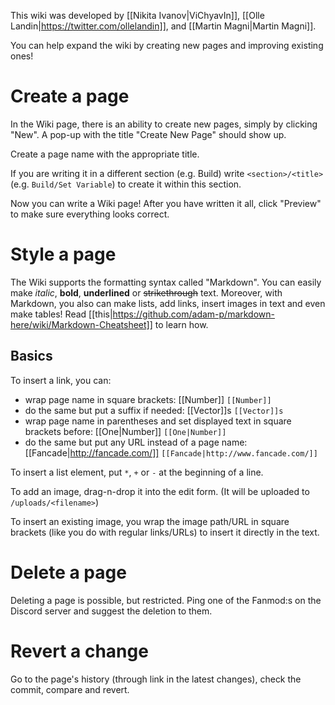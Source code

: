 This wiki was developed by [[Nikita Ivanov|ViChyavIn]], [[Olle Landin|https://twitter.com/ollelandin]], and [[Martin Magni|Martin Magni]].

You can help expand the wiki by creating new pages and improving existing ones!

# Create a page

In the Wiki page, there is an ability to create new pages, simply by clicking "New". A pop-up with the title "Create New Page" should show up.

Create a page name with the appropriate title.

If you are writing it in a different section (e.g. Build) write `<section>/<title>` (e.g. `Build/Set Variable`) to create it within this section.

Now you can write a Wiki page! After you have written it all, click "Preview" to make sure everything looks correct.

# Style a page

The Wiki supports the formatting syntax called "Markdown". You can easily make *italic*, **bold**, __underlined__ or ~~strikethrough~~ text. Moreover, with Markdown, you also can make lists, add links, insert images in text and even make tables! Read [[this|https://github.com/adam-p/markdown-here/wiki/Markdown-Cheatsheet]] to learn how.

## Basics

To insert a link, you can:

* wrap page name in square brackets: [[Number]] `[[Number]]`
* do the same but put a suffix if needed: [[Vector]]s `[[Vector]]s`
* wrap page name in parentheses and set displayed text in square brackets before: [[One|Number]] `[[One|Number]]`
* do the same but put any URL instead of a page name: [[Fancade|http://fancade.com/]] `[[Fancade|http://www.fancade.com/]] `

To insert a list element, put `*`, `+` or `-` at the beginning of a line.

To add an image, drag-n-drop it into the edit form. (It will be uploaded to `/uploads/<filename>`)

To insert an existing image, you wrap the image path/URL in square brackets (like you do with regular links/URLs) to insert it directly in the text.

# Delete a page

Deleting a page is possible, but restricted. Ping one of the Fanmod:s on the Discord server and suggest the deletion to them.

# Revert a change

Go to the page's history (through link in the latest changes), check the commit, compare and revert.